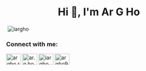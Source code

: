 <h1 align="center">Hi 👋, I'm Ar G Ho</h1>

<p>&nbsp;<img align="center" src="https://github-readme-stats.vercel.app/api?username=iargho&show_icons=true&locale=en" alt="iargho" /></p>

<h3 align="left">Connect with me:</h3>
<p align="left">
<a href="https://fb.com/argho.r94" target="blank"><img align="center" src="https://raw.githubusercontent.com/rahuldkjain/github-profile-readme-generator/master/src/images/icons/Social/facebook.svg" alt="argho.r94" height="30" width="40" /></a>
<a href="https://instagram.com/ar.g.ho" target="blank"><img align="center" src="https://raw.githubusercontent.com/rahuldkjain/github-profile-readme-generator/master/src/images/icons/Social/instagram.svg" alt="ar.g.ho" height="30" width="40" /></a>
<a href="https://www.youtube.com/c/iargho" target="blank"><img align="center" src="https://raw.githubusercontent.com/rahuldkjain/github-profile-readme-generator/master/src/images/icons/Social/youtube.svg" alt="iargho" height="30" width="40" /></a>
<a href="https://codeforces.com/profile/argho92" target="blank"><img align="center" src="https://raw.githubusercontent.com/rahuldkjain/github-profile-readme-generator/master/src/images/icons/Social/codeforces.svg" alt="argho92" height="30" width="40" /></a>
</p>
